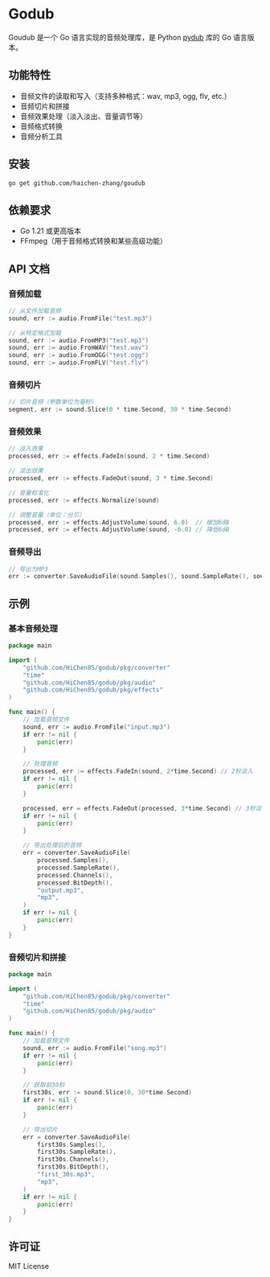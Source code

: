# Godub

Goudub 是一个 Go 语言实现的音频处理库，是 Python [pydub](https://github.com/jiaaro/pydub) 库的 Go 语言版本。

## 功能特性

- 音频文件的读取和写入（支持多种格式：wav, mp3, ogg, flv, etc.）
- 音频切片和拼接
- 音频效果处理（淡入淡出、音量调节等）
- 音频格式转换
- 音频分析工具

## 安装

```bash
go get github.com/haichen-zhang/goudub
```

## 依赖要求

- Go 1.21 或更高版本
- FFmpeg（用于音频格式转换和某些高级功能）

## API 文档

### 音频加载

```go
// 从文件加载音频
sound, err := audio.FromFile("test.mp3")

// 从特定格式加载
sound, err := audio.FromMP3("test.mp3")
sound, err := audio.FromWAV("test.wav")
sound, err := audio.FromOGG("test.ogg")
sound, err := audio.FromFLV("test.flv")
```

### 音频切片

```go
// 切片音频（参数单位为毫秒）
segment, err := sound.Slice(0 * time.Second, 30 * time.Second)
```

### 音频效果

```go
// 淡入效果
processed, err := effects.FadeIn(sound, 2 * time.Second)

// 淡出效果
processed, err := effects.FadeOut(sound, 3 * time.Second)

// 音量标准化
processed, err := effects.Normalize(sound)

// 调整音量（单位：分贝）
processed, err := effects.AdjustVolume(sound, 6.0)  // 增加6dB
processed, err := effects.AdjustVolume(sound, -6.0) // 降低6dB
```

### 音频导出

```go
// 导出为MP3
err := converter.SaveAudioFile(sound.Samples(), sound.SampleRate(), sound.Channels(), sound.BitDepth(), "output.mp3", "mp3")
```

## 示例

### 基本音频处理

```go
package main

import (
	"github.com/HiChen85/godub/pkg/converter"
	"time"
	"github.com/HiChen85/godub/pkg/audio"
	"github.com/HiChen85/godub/pkg/effects"
)

func main() {
	// 加载音频文件
	sound, err := audio.FromFile("input.mp3")
	if err != nil {
		panic(err)
	}

	// 处理音频
	processed, err := effects.FadeIn(sound, 2*time.Second) // 2秒淡入
	if err != nil {
		panic(err)
	}

	processed, err = effects.FadeOut(processed, 3*time.Second) // 3秒淡出
	if err != nil {
		panic(err)
	}

	// 导出处理后的音频
	err = converter.SaveAudioFile(
		processed.Samples(),
		processed.SampleRate(),
		processed.Channels(),
		processed.BitDepth(),
		"output.mp3",
		"mp3",
	)
	if err != nil {
		panic(err)
	}
}
```

### 音频切片和拼接

```go
package main

import (
	"github.com/HiChen85/godub/pkg/converter"
	"time"
	"github.com/HiChen85/godub/pkg/audio"
)

func main() {
	// 加载音频文件
	sound, err := audio.FromFile("song.mp3")
	if err != nil {
		panic(err)
	}

	// 获取前30秒
	first30s, err := sound.Slice(0, 30*time.Second)
	if err != nil {
		panic(err)
	}

	// 导出切片
	err = converter.SaveAudioFile(
		first30s.Samples(),
		first30s.SampleRate(),
		first30s.Channels(),
		first30s.BitDepth(),
		"first_30s.mp3",
		"mp3",
	)
	if err != nil {
		panic(err)
	}
}
```

## 许可证

MIT License
